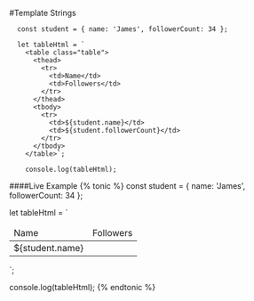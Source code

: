 #Template Strings


      const student = { name: 'James', followerCount: 34 };

      let tableHtml = `
        <table class="table">
          <thead>
            <tr>
              <td>Name</td>
              <td>Followers</td>
            </tr>
          </thead>
          <tbody>
            <tr>
              <td>${student.name}</td>
              <td>${student.followerCount}</td>
            </tr>
          </tbody>
        </table>`;

        console.log(tableHtml);

####Live Example
{% tonic %}
const student = { name: 'James', followerCount: 34 };

let tableHtml = `
  <table class="table">
    <thead>
      <tr>
        <td>Name</td>
        <td>Followers</td>
      </tr>
    </thead>
    <tbody>
      <tr>
        <td>${student.name}</td>
        <td></td>
      </tr>
    </tbody>
  </table>`;

console.log(tableHtml);
{% endtonic %}
